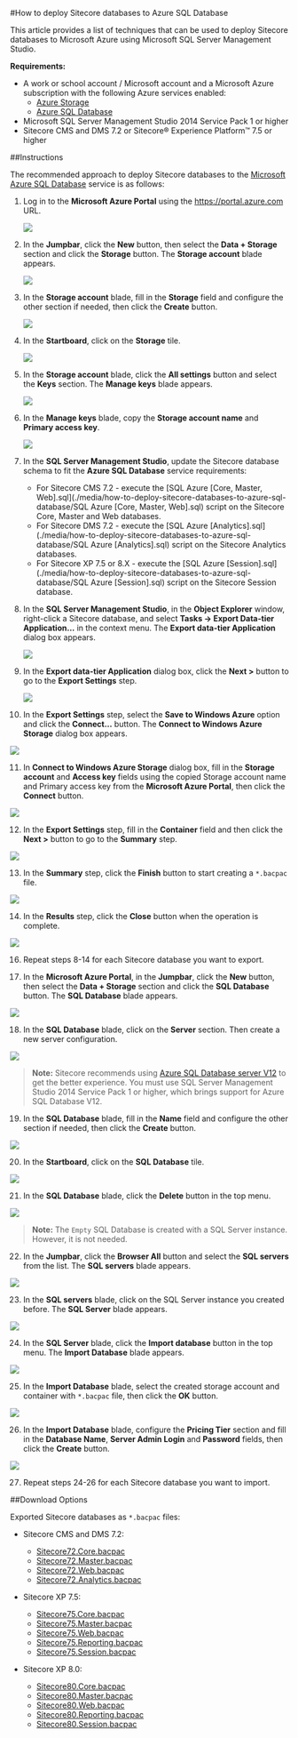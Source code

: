#How to deploy Sitecore databases to Azure SQL Database

This article provides a list of techniques that can be used to deploy Sitecore databases to Microsoft Azure using Microsoft SQL Server Management Studio.

**Requirements:**
- A work or school account / Microsoft account and a Microsoft Azure subscription with the following Azure services enabled:
  - [Azure Storage](https://msdn.microsoft.com/en-us/library/azure/gg433040.aspx)
  - [Azure SQL Database](https://msdn.microsoft.com/en-us/library/azure/ee336279.aspx)
- Microsoft SQL Server Management Studio 2014 Service Pack 1 or higher
- Sitecore CMS and DMS 7.2 or Sitecore® Experience Platform™ 7.5 or higher

##Instructions

The recommended approach to deploy Sitecore databases to the [Microsoft Azure SQL Database](https://msdn.microsoft.com/en-us/library/azure/ee336279.aspx) service is as follows:

1. Log in to the **Microsoft Azure Portal** using the https://portal.azure.com URL.

   ![](./media/how-to-deploy-sitecore-databases-to-azure-sql-database/AzurePortal-Storage-01.png)

2. In the **Jumpbar**, click the **New** button, then select the **Data + Storage** section and click the **Storage** button. The **Storage account** blade appears.

   ![](./media/how-to-deploy-sitecore-databases-to-azure-sql-database/AzurePortal-Storage-02.png)

3. In the **Storage account** blade, fill in the **Storage** field and configure the other section if needed, then click the **Create** button. 

   ![](./media/how-to-deploy-sitecore-databases-to-azure-sql-database/AzurePortal-Storage-03.png)

4. In the **Startboard**, click on the **Storage** tile.

   ![](./media/how-to-deploy-sitecore-databases-to-azure-sql-database/AzurePortal-Storage-04.png)

5. In the **Storage account** blade, click the **All settings** button and select the **Keys** section. The **Manage keys** blade appears.

   ![](./media/how-to-deploy-sitecore-databases-to-azure-sql-database/AzurePortal-Storage-05.png)

6. In the **Manage keys** blade, copy the **Storage account name** and **Primary access key**.

   ![](./media/how-to-deploy-sitecore-databases-to-azure-sql-database/AzurePortal-Storage-06.png)

7. In the **SQL Server Management Studio**, update the Sitecore database schema to fit the **Azure SQL Database** service requirements:
   - For Sitecore CMS 7.2 - execute the [SQL Azure \[Core, Master, Web\].sql](./media/how-to-deploy-sitecore-databases-to-azure-sql-database/SQL Azure [Core, Master, Web].sql) script on the Sitecore Core, Master and Web databases.
   - For Sitecore DMS 7.2 - execute the [SQL Azure \[Analytics\].sql](./media/how-to-deploy-sitecore-databases-to-azure-sql-database/SQL Azure [Analytics].sql) script on the Sitecore Analytics databases.
   - For Sitecore XP 7.5 or 8.X - execute the [SQL Azure [Session].sql](./media/how-to-deploy-sitecore-databases-to-azure-sql-database/SQL Azure [Session].sql) script on the Sitecore Session database.   
   
8. In the **SQL Server Management Studio**, in the **Object Explorer** window, right-click a Sitecore database, and select **Tasks -> Export Data-tier Application...** in the context menu. The **Export data-tier Application** dialog box appears. 

   ![](./media/how-to-deploy-sitecore-databases-to-azure-sql-database/SSMS-01.png)

9. In the **Export data-tier Application** dialog box, click the **Next >** button to go to the **Export Settings** step. 

   ![](./media/how-to-deploy-sitecore-databases-to-azure-sql-database/SSMS-02.png)

10. In the **Export Settings** step, select the **Save to Windows Azure** option and click the **Connect...** button. The **Connect to Windows Azure Storage** dialog box appears.

   ![](./media/how-to-deploy-sitecore-databases-to-azure-sql-database/SSMS-03.png)

11. In **Connect to Windows Azure Storage** dialog box, fill in the **Storage account** and **Access key** fields using the copied Storage account name and Primary access key from the **Microsoft Azure Portal**, then click the **Connect** button.

   ![](./media/how-to-deploy-sitecore-databases-to-azure-sql-database/SSMS-04.png)

12. In the **Export Settings** step, fill in the **Container** field and then click the **Next >** button to go to the **Summary** step. 

   ![](./media/how-to-deploy-sitecore-databases-to-azure-sql-database/SSMS-05.png)

13. In the **Summary** step, click the **Finish** button to start creating a `*.bacpac` file. 

   ![](./media/how-to-deploy-sitecore-databases-to-azure-sql-database/SSMS-06.png)

14. In the **Results** step, click the **Close** button when the operation is complete. 

   ![](./media/how-to-deploy-sitecore-databases-to-azure-sql-database/SSMS-07.png)

16. Repeat steps 8-14 for each Sitecore database you want to export.

17. In the **Microsoft Azure Portal**, in the **Jumpbar**, click the **New** button, then select the **Data + Storage** section and click the **SQL Database** button. The **SQL Database** blade appears. 

   ![](./media/how-to-deploy-sitecore-databases-to-azure-sql-database/AzurePortal-SQL-02.png)

18. In the **SQL Database** blade, click on the **Server** section. Then create a new server configuration. 

  ![](./media/how-to-deploy-sitecore-databases-to-azure-sql-database/AzurePortal-SQL-03.png)
  
  > **Note:** Sitecore recommends using [Azure SQL Database server V12](http://azure.microsoft.com/en-us/documentation/articles/sql-database-v12-whats-new/) to get the better experience. You must use SQL Server Management Studio 2014 Service Pack 1 or higher, which brings support for Azure SQL Database V12. 

19. In the **SQL Database** blade, fill in the **Name** field and configure the other section if needed, then click the **Create** button.

  ![](./media/how-to-deploy-sitecore-databases-to-azure-sql-database/AzurePortal-SQL-04.png)

20. In the **Startboard**, click on the **SQL Database** tile.

  ![](./media/how-to-deploy-sitecore-databases-to-azure-sql-database/AzurePortal-SQL-05.png)

21. In the **SQL Database** blade, click the **Delete** button in the top menu.

  ![](./media/how-to-deploy-sitecore-databases-to-azure-sql-database/AzurePortal-SQL-06.png)
  
  > **Note:** The `Empty` SQL Database is created with a SQL Server instance. However, it is not needed. 

22. In the **Jumpbar**, click the **Browser All** button and select the **SQL servers** from the list. The **SQL servers** blade appears.

  ![](./media/how-to-deploy-sitecore-databases-to-azure-sql-database/AzurePortal-SQL-07.png)

23. In the **SQL servers** blade, click on the SQL Server instance you created before. The **SQL Server** blade appears.

  ![](./media/how-to-deploy-sitecore-databases-to-azure-sql-database/AzurePortal-SQL-08.png)

24. In the **SQL Server** blade, click the **Import database** button in the top menu. The **Import Database** blade appears.

  ![](./media/how-to-deploy-sitecore-databases-to-azure-sql-database/AzurePortal-SQL-09.png)

25. In the **Import Database** blade, select the created storage account and container with `*.bacpac` file, then click the **OK** button.

  ![](./media/how-to-deploy-sitecore-databases-to-azure-sql-database/AzurePortal-SQL-10.png)

26. In the **Import Database** blade, configure the **Pricing Tier** section and fill in the **Database Name**, **Server Admin Login** and **Password** fields, then click the **Create** button.

  ![](./media/how-to-deploy-sitecore-databases-to-azure-sql-database/AzurePortal-SQL-11.png)

27. Repeat steps 24-26 for each Sitecore database you want to import.

##Download Options

Exported Sitecore databases as `*.bacpac` files:

- Sitecore CMS and DMS 7.2:
  + [Sitecore72.Core.bacpac](./media/how-to-deploy-sitecore-databases-to-azure-sql-database/Sitecore72.Core.bacpac)
  + [Sitecore72.Master.bacpac](./media/how-to-deploy-sitecore-databases-to-azure-sql-database/Sitecore72.Master.bacpac)
  + [Sitecore72.Web.bacpac](./media/how-to-deploy-sitecore-databases-to-azure-sql-database/Sitecore72.Web.bacpac)
  + [Sitecore72.Analytics.bacpac](./media/how-to-deploy-sitecore-databases-to-azure-sql-database/Sitecore72.Analytics.bacpac)

- Sitecore XP 7.5:
  + [Sitecore75.Core.bacpac](./media/how-to-deploy-sitecore-databases-to-azure-sql-database/Sitecore75.Core.bacpac)
  + [Sitecore75.Master.bacpac](./media/how-to-deploy-sitecore-databases-to-azure-sql-database/Sitecore75.Master.bacpac)
  + [Sitecore75.Web.bacpac](./media/how-to-deploy-sitecore-databases-to-azure-sql-database/Sitecore75.Web.bacpac)
  + [Sitecore75.Reporting.bacpac](./media/how-to-deploy-sitecore-databases-to-azure-sql-database/Sitecore75.Reporting.bacpac)
  + [Sitecore75.Session.bacpac](./media/how-to-deploy-sitecore-databases-to-azure-sql-database/Sitecore75.Session.bacpac)

- Sitecore XP 8.0:
  + [Sitecore80.Core.bacpac](./media/how-to-deploy-sitecore-databases-to-azure-sql-database/Sitecore80.Core.bacpac)
  + [Sitecore80.Master.bacpac](./media/how-to-deploy-sitecore-databases-to-azure-sql-database/Sitecore80.Master.bacpac)
  + [Sitecore80.Web.bacpac](./media/how-to-deploy-sitecore-databases-to-azure-sql-database/Sitecore80.Web.bacpac)
  + [Sitecore80.Reporting.bacpac](./media/how-to-deploy-sitecore-databases-to-azure-sql-database/Sitecore80.Reporting.bacpac)
  + [Sitecore80.Session.bacpac](./media/how-to-deploy-sitecore-databases-to-azure-sql-database/Sitecore80.Session.bacpac)